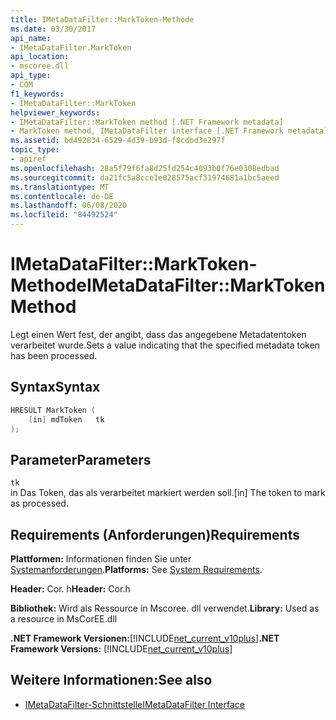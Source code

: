 ```yaml
---
title: IMetaDataFilter::MarkToken-Methode
ms.date: 03/30/2017
api_name:
- IMetaDataFilter.MarkToken
api_location:
- mscoree.dll
api_type:
- COM
f1_keywords:
- IMetaDataFilter::MarkToken
helpviewer_keywords:
- IMetaDataFilter::MarkToken method [.NET Framework metadata]
- MarkToken method, IMetaDataFilter interface [.NET Framework metadata]
ms.assetid: bd492834-6529-4d39-b93d-f8cdbd3e297f
topic_type:
- apiref
ms.openlocfilehash: 28a5f79f6fa8d25fd254c4093b0f76e0308edbad
ms.sourcegitcommit: da21fc5a8cce1e028575acf31974681a1bc5aeed
ms.translationtype: MT
ms.contentlocale: de-DE
ms.lasthandoff: 06/08/2020
ms.locfileid: "84492524"
---
```

# <a name="imetadatafiltermarktoken-method"></a><span data-ttu-id="03998-102">IMetaDataFilter::MarkToken-Methode</span><span class="sxs-lookup"><span data-stu-id="03998-102">IMetaDataFilter::MarkToken Method</span></span>
<span data-ttu-id="03998-103">Legt einen Wert fest, der angibt, dass das angegebene Metadatentoken verarbeitet wurde.</span><span class="sxs-lookup"><span data-stu-id="03998-103">Sets a value indicating that the specified metadata token has been processed.</span></span>  
  
## <a name="syntax"></a><span data-ttu-id="03998-104">Syntax</span><span class="sxs-lookup"><span data-stu-id="03998-104">Syntax</span></span>  
  
```cpp  
HRESULT MarkToken (  
    [in] mdToken   tk  
);  
```  
  
## <a name="parameters"></a><span data-ttu-id="03998-105">Parameter</span><span class="sxs-lookup"><span data-stu-id="03998-105">Parameters</span></span>  
 `tk`  
 <span data-ttu-id="03998-106">in Das Token, das als verarbeitet markiert werden soll.</span><span class="sxs-lookup"><span data-stu-id="03998-106">[in] The token to mark as processed.</span></span>  
  
## <a name="requirements"></a><span data-ttu-id="03998-107">Requirements (Anforderungen)</span><span class="sxs-lookup"><span data-stu-id="03998-107">Requirements</span></span>  
 <span data-ttu-id="03998-108">**Plattformen:** Informationen finden Sie unter [Systemanforderungen](../../get-started/system-requirements.md).</span><span class="sxs-lookup"><span data-stu-id="03998-108">**Platforms:** See [System Requirements](../../get-started/system-requirements.md).</span></span>  
  
 <span data-ttu-id="03998-109">**Header:** Cor. h</span><span class="sxs-lookup"><span data-stu-id="03998-109">**Header:** Cor.h</span></span>  
  
 <span data-ttu-id="03998-110">**Bibliothek:** Wird als Ressource in Mscoree. dll verwendet.</span><span class="sxs-lookup"><span data-stu-id="03998-110">**Library:** Used as a resource in MsCorEE.dll</span></span>  
  
 <span data-ttu-id="03998-111">**.NET Framework Versionen:**[!INCLUDE[net_current_v10plus](../../../../includes/net-current-v10plus-md.md)]</span><span class="sxs-lookup"><span data-stu-id="03998-111">**.NET Framework Versions:** [!INCLUDE[net_current_v10plus](../../../../includes/net-current-v10plus-md.md)]</span></span>  
  
## <a name="see-also"></a><span data-ttu-id="03998-112">Weitere Informationen:</span><span class="sxs-lookup"><span data-stu-id="03998-112">See also</span></span>

- [<span data-ttu-id="03998-113">IMetaDataFilter-Schnittstelle</span><span class="sxs-lookup"><span data-stu-id="03998-113">IMetaDataFilter Interface</span></span>](imetadatafilter-interface.md)
